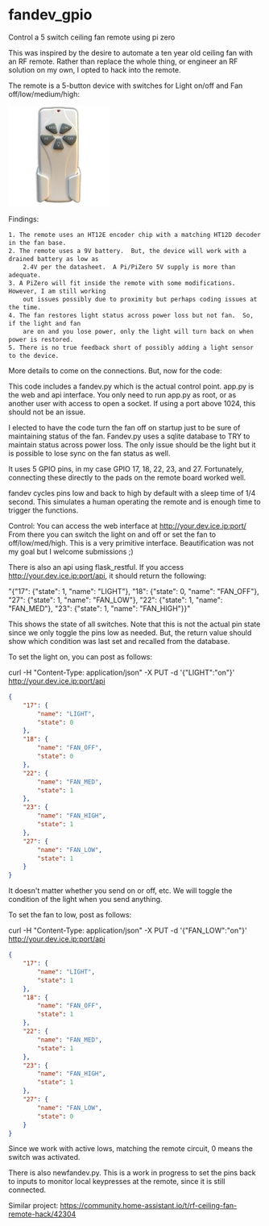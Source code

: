 # fandev_gpio
Control a 5 switch ceiling fan remote using pi zero

This was inspired by the desire to automate a ten year old ceiling fan with an RF remote.  Rather than replace the whole thing, or engineer an RF solution on my own, I opted to hack into the remote.

The remote is a 5-button device with switches for Light on/off and Fan off/low/medium/high:

![fan remote](https://github.com/groupwhere/fandev_gpio/blob/master/fanremote.jpg)

Findings:
```
1. The remote uses an HT12E encoder chip with a matching HT12D decoder in the fan base.
2. The remote uses a 9V battery.  But, the device will work with a drained battery as low as
	2.4V per the datasheet.  A Pi/PiZero 5V supply is more than adequate.
3. A PiZero will fit inside the remote with some modifications.  However, I am still working
	out issues possibly due to proximity but perhaps coding issues at the time.
4. The fan restores light status across power loss but not fan.  So, if the light and fan
	are on and you lose power, only the light will turn back on when power is restored.
5. There is no true feedback short of possibly adding a light sensor to the device.
```

More details to come on the connections.  But, now for the code:

This code includes a fandev.py which is the actual control point.  app.py is the web and api interface.  You only need to run app.py as root, or as another user with access to open a socket.  If using a port above 1024, this should not be an issue.

I elected to have the code turn the fan off on startup just to be sure of maintaining status of the fan.
Fandev.py uses a sqlite database to TRY to maintain status across power loss.  The only issue should be the light but it is possible to lose sync on the fan status as well.

It uses 5 GPIO pins, in my case GPIO 17, 18, 22, 23, and 27.  Fortunately, connecting these directly to the pads on the remote board worked well.

fandev cycles pins low and back to high by default with a sleep time of 1/4 second.  This simulates a human operating the remote and is enough time to trigger the functions.

Control:
You can access the web interface at http://your.dev.ice.ip:port/
From there you can switch the light on and off or set the fan to off/low/med/high.
This is a very primitive interface.  Beautification was not my goal but I welcome submissions ;)

There is also an api using flask_restful.  If you access http://your.dev.ice.ip:port/api, it should return the following:

"{"17": {"state": 1, "name": "LIGHT"}, "18": {"state": 0, "name": "FAN_OFF"}, "27": {"state": 1, "name": "FAN_LOW"}, "22": {"state": 1, "name": "FAN_MED"}, "23": {"state": 1, "name": "FAN_HIGH"}}"

This shows the state of all switches.  Note that this is not the actual pin state since we only toggle the pins low as needed.  But, the return value should show which condition was last set and recalled from the database.

To set the light on, you can post as follows:

curl -H "Content-Type: application/json" -X PUT -d '{"LIGHT":"on"}' http://your.dev.ice.ip:port/api

```json
{
    "17": {
        "name": "LIGHT",
        "state": 0
    },
    "18": {
        "name": "FAN_OFF",
        "state": 0
    },
    "22": {
        "name": "FAN_MED",
        "state": 1
    },
    "23": {
        "name": "FAN_HIGH",
        "state": 1
    },
    "27": {
        "name": "FAN_LOW",
        "state": 1
    }
}
```

It doesn't matter whether you send on or off, etc.  We will toggle the condition of the light when you send anything.

To set the fan to low, post as follows:

curl -H "Content-Type: application/json" -X PUT -d '{"FAN_LOW":"on"}' http://your.dev.ice.ip:port/api

```json
{
    "17": {
        "name": "LIGHT",
        "state": 1
    },
    "18": {
        "name": "FAN_OFF",
        "state": 1
    },
    "22": {
        "name": "FAN_MED",
        "state": 1
    },
    "23": {
        "name": "FAN_HIGH",
        "state": 1
    },
    "27": {
        "name": "FAN_LOW",
        "state": 0
    }
}
```

Since we work with active lows, matching the remote circuit, 0 means the switch was activated.


There is also newfandev.py.  This is a work in progress to set the pins back to inputs to monitor
local keypresses at the remote, since it is still connected.

Similar project:
https://community.home-assistant.io/t/rf-ceiling-fan-remote-hack/42304
